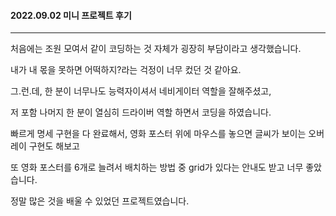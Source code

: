 #### 2022.09.02 미니 프로젝트 후기

---

처음에는 조원 모여서 같이 코딩하는 것 자체가 굉장히 부담이라고 생각했습니다.

내가 내 몫을 못하면 어떡하지?라는 걱정이 너무 컸던 것 같아요.

그.런.데, 한 분이 너무나도 능력자이셔서 네비게이터 역할을 잘해주셨고,

저 포함 나머지 한 분이 열심히 드라이버 역할 하면서 코딩을 하였습니다.

빠르게 명세 구현을 다 완료해서, 영화 포스터 위에 마우스를 놓으면 글씨가 보이는 오버레이 구현도 해보고

또 영화 포스터를 6개로 늘려서 배치하는 방법 중 grid가 있다는 안내도 받고 너무 좋았습니다.

정말 많은 것을 배울 수 있었던 프로젝트였습니다.